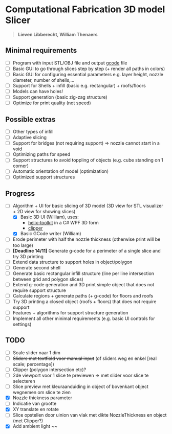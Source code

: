 # Computational Fabrication 3D model Slicer

> **Lieven Libberecht, William Thenaers**

## Minimal requirements

- [ ] Program with input STL/OBJ file and output [gcode](https://reprap.org/wiki/G-code) file
- [ ] Basic GUI to go through slices step by step (+ render all paths in colors)
- [ ] Basic GUI for configuring essential parameters e.g. layer height, nozzle diameter, number of shells,…
- [ ] Support for Shells + infill (basic e.g. rectangular) + roofs/floors
- [ ] Models can have holes!
- [ ] Support generation (basic zig-zag structure)
- [ ] Optimize for print quality (not speed)

## Possible extras
- [ ] Other types of infill
- [ ] Adaptive slicing
- [ ] Support for bridges (not requiring support) => nozzle cannot start in a void
- [ ] Optimizing paths for speed
- [ ] Support structures to avoid toppling of objects (e.g. cube standing on 1 corner)
- [ ] Automatic orientation of model (optimization)
- [ ] Optimized support structures

## Progress

- [ ] Algorithm + UI for basic slicing of 3D model (3D view for STL visualizer + 2D view for 
  showing slices)
  - [x] Basic 3D UI (William), uses:
    - [helix-toolkit](https://github.com/helix-toolkit/helix-toolkit) in a C# WPF 3D form
    - [clipper](http://www.angusj.com/delphi/clipper.php)
  - [x] Basic GCode writer (William)
- [ ] Erode perimeter with half the nozzle thickness (otherwise print will be too large)
- [ ] **[Deadline 14/11]** Generate g-code for a perimeter of a single slice and try 3D printing
- [ ] Extend data structure to support holes in object/polygon
- [ ] Generate second shell
- [ ] Generate basic rectangular infill structure (line per line intersection between grid and
  polygon slices)
- [ ] Extend g-code generation and 3D print simple object that does not require support 
  structure
- [ ] Calculate regions + generate paths (+ g-code) for floors and roofs
- [ ] Try 3D printing a closed object (roofs + floors) that does not require support
- [ ] Features + algorithms for support structure generation
- [ ] Implement all other minimal requirements (e.g. basic UI controls for settings)

## TODO

- [ ] Scale slider naar 1 dim
- [ ] ~~Sliders met textfield voor manual input~~ (of sliders weg en enkel [real scale; percentage])
- [ ] Clipper (polygon intersection etc)?
- [ ] 2de viewport voor 1 slice te previewen => met slider voor slice te selecteren
- [ ] Slice preview met kleuraanduiding in object of bovenkant object wegnemen om slice te zien
- [x] Nozzle thickness parameter
- [ ] Indicatie van grootte
- [x] XY translate en rotate
- [ ] Slice opstellen door uinion van vlak met dikte NozzleThickness en object (met Clipper?)
- [x] Add ambient light ~~